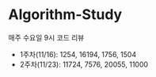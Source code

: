 # Algorithm-Study
매주 수요일 9시 코드 리뷰
- 1주차(11/16): 1254, 16194, 1756, 1504
- 2주차(11/23): 11724, 7576, 20055, 11000
